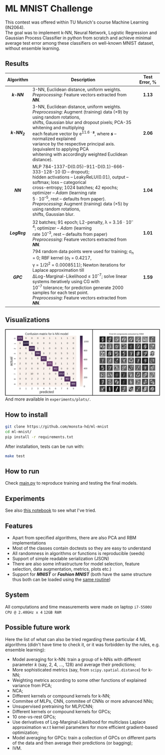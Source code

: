 # ML MNIST Challenge
This contest was offered within TU Munich's course Machine Learning (IN2064).<br>
The goal was to implement k-NN, Neural Network, Logistic Regression and Gaussian Process Classifier in 
python from scratch and achieve minimal average test error among these classifiers on well-known MNIST dataset, 
without ensemble learning.

## Results
| Algorithm | <div align="center">Description</div> | Test Error, % |
| :---: | :--- | :---: |
| ***k-NN*** | 3-NN, Euclidean distance, uniform weights.<br/>*Preprocessing*: Feature vectors extracted from ***NN***. | **1.13** |
| ***k-NN<sub>2</sub>*** | 3-NN, Euclidean distance, uniform weights.<br/>*Preprocessing*: Augment (training) data (&#215;9) by using random rotations,<br/>shifts, Gaussian blur and dropout pixels; PCA-35 whitening and multiplying<br/>each feature vector by e<sup>11.6 &#183; ***s***</sup>, where ***s*** &ndash; normalized explained<br/>variance by the respective principal axis. (equivalent to applying PCA<br/>whitening with accordingly weighted Euclidean distance). | **2.06** |
| ***NN*** | MLP 784-1337-D(0.05)-911-D(0.1)-666-333-128-10 (D &ndash; dropout);<br/>hidden activations &ndash; LeakyReLU(0.01), output &ndash; softmax; loss &ndash; categorical<br/>cross-entropy; 1024 batches; 42 epochs; optimizer &ndash; *Adam* (learning rate<br/>5 &#183; 10<sup>&ndash;5</sup>, rest &ndash; defaults from paper).<br/>*Preprocessing*: Augment (training) data (&#215;5) by using random rotations,<br/> shifts, Gaussian blur. | **1.04** |
| ***LogReg*** | 32 batches; 91 epoch; L2-penalty, &#955; = 3.16 &#183; 10<sup>&ndash;4</sup>; optimizer &ndash; *Adam* (learning<br/>rate 10<sup>&ndash;3</sup>, rest &ndash; defaults from paper)<br/>*Preprocessing*: Feature vectors extracted from ***NN***. | **1.01** |
| ***GPC*** | 794 random data points were used for training; &#963;<sub>n</sub> = 0; RBF kernel (&#963;<sub>f</sub> = 0.4217,<br/>&#947; = 1/2l<sup>2</sup> = 0.0008511); Newton iterations for Laplace approximation till<br/>&#916;Log-Marginal-Likelihood &leq; 10<sup>&ndash;7</sup>; solve linear systems iteratively using CG with<br/> 10<sup>&ndash;7</sup> tolerance; for prediction generate 2000 samples for each test point.<br/>*Preprocessing*: Feature vectors extracted from ***NN***. | **1.59** |

## Visualizations
![1](img/demo.png)
And more available in `experiments/plots/`.

## How to install
```bash
git clone https://github.com/monsta-hd/ml-mnist
cd ml-mnist/
pip install -r requirements.txt
```
After installation, tests can be run with:
```bash
make test
```

## How to run
Check [main.py](main.py) to reproduce training and testing the final models.

## Experiments
See also [this notebook](https://nbviewer.jupyter.org/github/monsta-hd/ml-mnist/blob/master/experiments/cross_validations.ipynb) to see what I've tried.

## Features
* Apart from specified algorithms, there are also PCA and RBM implementations
* Most of the classes contain doctests so they are easy to understand
* All randomness in algorithms or functions is reproducible (seeds)
* Support of simple readable serialization (JSON)
* There are also some infrastructure for model selection, feature selection, data augmentation, metrics, plots etc.)
* Support for ***MNIST*** or ***Fashion MNIST*** (both have the same structure thus both can be loaded using the [same routine](ml_mnist/utils/dataset.py))

## System
All computations and time measurements were made on laptop `i7-5500U CPU @ 2.40GHz x 4` `12GB RAM`

## Possible future work
Here the list of what can also be tried regarding these particular 4 ML algorithms (didn't have time to check it, or it was forbidden by the rules, e.g. ensemble learning):
* Model averaging for k-NN: train a group of k-NNs with different parameter *k* (say, 2, 4, ..., 128) and average their predictions;
* More sophisticated metrics (say, from `scipy.spatial.distance`) for k-NN;
* Weighting metrics according to some other functions of explained variance from PCA;
* NCA;
* Different kernels or compound kernels for k-NN;
* Commitee of MLPs, CNN, commitee of CNNs or more advanced NNs;
* Unsupervised pretraining for MLP/CNN;
* Different kernels or compound kernels for GPCs;
* 10 one-vs-rest GPCs;
* Use derivatives of Log-Marginal-Likelihood for multiclass Laplace approximation w.r.t kernel parameters for more efficient gradient-based optimization;
* Model averaging for GPCs: train a collection of GPCs on different parts of the data and then average their predictions (or bagging);
* IVM.
